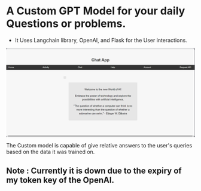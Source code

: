 # A Custom GPT Model for your daily Questions or problems.
- It Uses Langchain library, OpenAI, and Flask for the User interactions.

<div class="container">
    <p><img align="center" src="https://github.com/Saurabh7Goku/LLM-s/blob/main/llmSnap.png" alt="UI Image" /></p>
</div>

The Custom model is capable of give relative answers to the user's queries based on the data it was trained on.

## Note : Currently it is down due to the expiry of my token key of the OpenAI.
